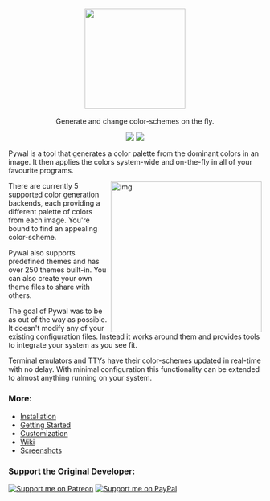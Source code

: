 <h3 align="center"><img src="https://i.imgur.com/5WgMACe.gif" width="200px"></h3>
<p align="center">Generate and change color-schemes on the fly.</p>

<p align="center">
<a href="./LICENSE.md"><img src="https://img.shields.io/github/license/Deathemonic/pywal-reloaded?color=6eb5ff&logo=github&style=for-the-badge"></a>
<a href="https://pypi.python.org/pypi/pywal/"><img src="https://img.shields.io/pypi/v/pywal?color=4584b6&logo=pypi&style=for-the-badge"></a>

Pywal is a tool that generates a color palette from the dominant colors in an image. It then applies the colors system-wide and on-the-fly in all of your favourite programs.
  
<img src="https://i.imgur.com/HhK3LDv.jpg" alt="img" align="right" width="300px">

There are currently 5 supported color generation backends, each providing a different palette of colors from each image. You're bound to find an appealing color-scheme.

Pywal also supports predefined themes and has over 250 themes built-in. You can also create your own theme files to share with others.

The goal of Pywal was to be as out of the way as possible. It doesn't modify any of your existing configuration files. Instead it works around them and provides tools to integrate your system as you see fit.

Terminal emulators and TTYs have their color-schemes updated in real-time with no delay. With minimal configuration this functionality can be extended to almost anything running on your system.

### More: 
* [Installation](https://github.com/dylanaraps/pywal/wiki/Installation)
* [Getting Started](https://github.com/dylanaraps/pywal/wiki/Getting-Started)
* [Customization](https://github.com/dylanaraps/pywal/wiki/Customization)
* [Wiki](https://github.com/dylanaraps/pywal/wiki)
* [Screenshots](https://www.reddit.com/r/unixporn/search?q=wal&restrict_sr=on&sort=relevance&t=all)


### Support the Original Developer:
[![Support me on Patreon](https://img.shields.io/endpoint.svg?url=https%3A%2F%2Fshieldsio-patreon.vercel.app%2Fapi%3Fusername%3Ddyla%26type%3Dpledges&style=for-the-badge)](https://patreon.com/dyla)
[![Support me on PayPal](https://img.shields.io/badge/Donate-Paypal-3b7bbf?style=for-the-badge&logo=paypal)](https://www.paypal.com/cgi-bin/webscr?cmd=_s-xclick&hosted_button_id=V7QNJNKS3WYVS)
